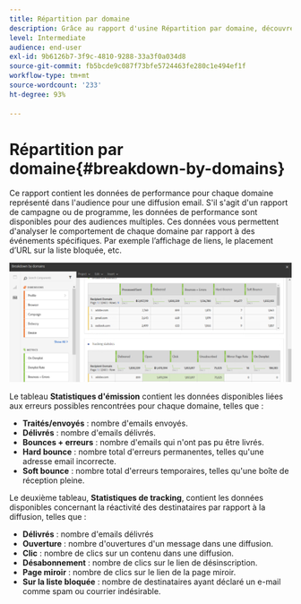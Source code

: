 ```yaml
---
title: Répartition par domaine
description: Grâce au rapport d'usine Répartition par domaine, découvrez les données de performance de vos diffusions selon chaque domaine de votre client.
level: Intermediate
audience: end-user
exl-id: 9b6126b7-3f9c-4810-9288-33a3f0a034d8
source-git-commit: fb5bcde9c087f73bfe5724463fe280c1e494ef1f
workflow-type: tm+mt
source-wordcount: '233'
ht-degree: 93%

---
```


# Répartition par domaine{#breakdown-by-domains}

Ce rapport contient les données de performance pour chaque domaine représenté dans l&#39;audience pour une diffusion email. S&#39;il s&#39;agit d&#39;un rapport de campagne ou de programme, les données de performance sont disponibles pour des audiences multiples. Ces données vous permettent d&#39;analyser le comportement de chaque domaine par rapport à des événements spécifiques. Par exemple l’affichage de liens, le placement d’URL sur la liste bloquée, etc.

![](assets/delivery_reports_6.png)

Le tableau **Statistiques d&#39;émission** contient les données disponibles liées aux erreurs possibles rencontrées pour chaque domaine, telles que :

* **Traités/envoyés** : nombre d&#39;emails envoyés.
* **Délivrés** : nombre d&#39;emails délivrés.
* **Bounces + erreurs** : nombre d&#39;emails qui n&#39;ont pas pu être livrés.
* **Hard bounce** : nombre total d&#39;erreurs permanentes, telles qu&#39;une adresse email incorrecte.
* **Soft bounce** : nombre total d&#39;erreurs temporaires, telles qu&#39;une boîte de réception pleine.

Le deuxième tableau, **Statistiques de tracking**, contient les données disponibles concernant la réactivité des destinataires par rapport à la diffusion, telles que :

* **Délivrés** : nombre d&#39;emails délivrés
* **Ouverture** : nombre d&#39;ouvertures d&#39;un message dans une diffusion.
* **Clic** : nombre de clics sur un contenu dans une diffusion.
* **Désabonnement** : nombre de clics sur le lien de désinscription.
* **Page miroir** : nombre de clics sur le lien de la page miroir.
* **Sur la liste bloquée** : nombre de destinataires ayant déclaré un e-mail comme spam ou courrier indésirable.
